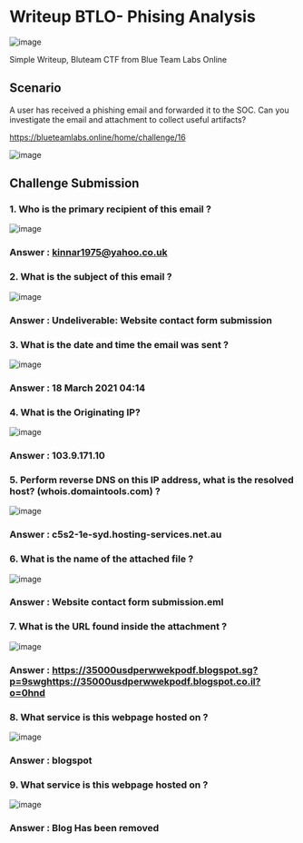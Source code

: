 # Writeup BTLO- Phising Analysis
![image](https://user-images.githubusercontent.com/43168046/169974112-384e3611-9d30-4845-8a07-2e35e565e293.png)

Simple Writeup, Bluteam CTF from Blue Team Labs Online 
## Scenario

A user has received a phishing email and forwarded it to the SOC. Can you investigate the email and attachment to collect useful artifacts?

https://blueteamlabs.online/home/challenge/16

![image](https://user-images.githubusercontent.com/43168046/169943650-6de5d8c7-76f7-4b64-b0cc-b5996c66ed2f.png)

## Challenge Submission

### 1. Who is the primary recipient of this email ?
![image](https://user-images.githubusercontent.com/43168046/169944226-2c0e3158-951c-44e6-a10a-ac89fdd4d7cf.png)
### Answer : kinnar1975@yahoo.co.uk

### 2. What is the subject of this email ?
![image](https://user-images.githubusercontent.com/43168046/169953228-bb6f20f1-4eb1-41a4-8481-470532567e8e.png)
### Answer : Undeliverable: Website contact form submission 

### 3. What is the date and time the email was sent ? 
![image](https://user-images.githubusercontent.com/43168046/169953627-292c2ae9-7f76-4978-8842-fafdd0a0b698.png)
### Answer : 18 March 2021 04:14 

### 4. What is the Originating IP? 
![image](https://user-images.githubusercontent.com/43168046/169955201-d279aea1-329d-45a3-a53f-6ce713aa7846.png)
### Answer : 103.9.171.10

### 5. Perform reverse DNS on this IP address, what is the resolved host? (whois.domaintools.com) ?
![image](https://user-images.githubusercontent.com/43168046/169956132-f7d33f9b-5127-487f-9fd6-30cbd06994ea.png)
### Answer : 	c5s2-1e-syd.hosting-services.net.au

### 6. What is the name of the attached file ? 
![image](https://user-images.githubusercontent.com/43168046/169956837-398ce37b-4dbf-4ea0-a16d-52da4821e31f.png)
### Answer : 	Website contact form submission.eml

### 7. What is the URL found inside the attachment ? 
![image](https://user-images.githubusercontent.com/43168046/169972642-443f3948-e15c-4600-b22e-33ed5529a5f9.png)
### Answer : https://35000usdperwwekpodf.blogspot.sg?p=9swghttps://35000usdperwwekpodf.blogspot.co.il?o=0hnd 

### 8. What service is this webpage hosted on ? 
![image](https://user-images.githubusercontent.com/43168046/169972642-443f3948-e15c-4600-b22e-33ed5529a5f9.png)
### Answer : blogspot

### 9. What service is this webpage hosted on ? 
![image](https://user-images.githubusercontent.com/43168046/169973927-a3dda369-f540-4fac-ba72-a9b22a71d35d.png)
### Answer : Blog Has been removed

